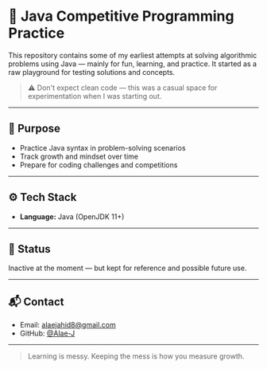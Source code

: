 # 🧠 Java Competitive Programming Practice

This repository contains some of my earliest attempts at solving algorithmic problems using Java — mainly for fun, learning, and practice. It started as a raw playground for testing solutions and concepts.

> ⚠️ Don't expect clean code — this was a casual space for experimentation when I was starting out.

---

## 📌 Purpose

- Practice Java syntax in problem-solving scenarios  
- Track growth and mindset over time  
- Prepare for coding challenges and competitions  

---

## ⚙️ Tech Stack

- **Language:** Java (OpenJDK 11+)

---

## 🚧 Status

Inactive at the moment — but kept for reference and possible future use.

---

## 📬 Contact

- Email: [alaejahid8@gmail.com](mailto:alaejahid8@gmail.com)  
- GitHub: [@Alae-J](https://github.com/Alae-J)

---

> Learning is messy. Keeping the mess is how you measure growth.

